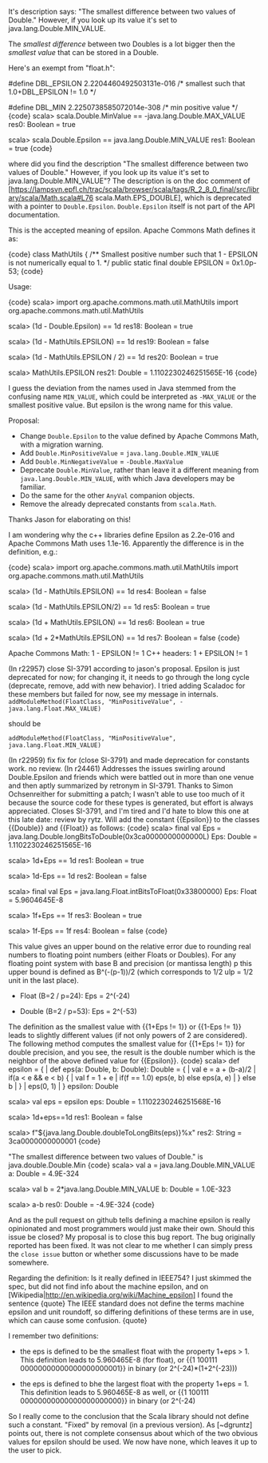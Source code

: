 It's description says: "The smallest difference between two values of Double." However, if you look up its value it's set to java.lang.Double.MIN_VALUE.

The _smallest difference_ between two Doubles is a lot bigger then the _smallest value_ that can be stored in a Double.

Here's an exempt from "float.h":

#define DBL_EPSILON     2.2204460492503131e-016 /* smallest such that 1.0+DBL_EPSILON != 1.0 */

#define DBL_MIN         2.2250738585072014e-308 /* min positive value */
{code}
scala> scala.Double.MinValue == -java.lang.Double.MAX_VALUE
res0: Boolean = true

scala> scala.Double.Epsilon == java.lang.Double.MIN_VALUE 
res1: Boolean = true
{code}

where did you find the description "The smallest difference between two values of Double." However, if you look up its value it's set to java.lang.Double.MIN_VALUE"?
The description is on the doc comment of [https://lampsvn.epfl.ch/trac/scala/browser/scala/tags/R_2_8_0_final/src/library/scala/Math.scala#L76 scala.Math.EPS_DOUBLE], which is deprecated with a pointer to `Double.Epsilon`. `Double.Epsilon` itself is not part of the API documentation.

This is the accepted meaning of epsilon. Apache Commons Math defines it as:

{code}
class MathUtils {
/** Smallest positive number such that 1 - EPSILON is not numerically equal to 1. */
    public static final double EPSILON = 0x1.0p-53;
{code}

Usage:

{code}
scala> import org.apache.commons.math.util.MathUtils
import org.apache.commons.math.util.MathUtils

scala> (1d - Double.Epsilon) == 1d
res18: Boolean = true

scala> (1d - MathUtils.EPSILON) == 1d
res19: Boolean = false

scala> (1d - MathUtils.EPSILON / 2) == 1d
res20: Boolean = true

scala>  MathUtils.EPSILON
res21: Double = 1.1102230246251565E-16
{code}

I guess the deviation from the names used in Java stemmed from the confusing name `MIN_VALUE`, which could be interpreted as `-MAX_VALUE` or the smallest positive value. But epsilon is the wrong name for this value.

Proposal:

 * Change `Double.Epsilon` to the value defined by Apache Commons Math, with a migration warning.
 * Add `Double.MinPositiveValue` = `java.lang.Double.MIN_VALUE`
 * Add `Double.MinNegativeValue` = `-Double.MaxValue`
 * Deprecate `Double.MinValue`, rather than leave it a different meaning from `java.lang.Double.MIN_VALUE`, with which Java developers may be familiar.
 * Do the same for the other `AnyVal` companion objects.
 * Remove the already deprecated constants from `scala.Math`.


Thanks Jason for elaborating on this!

I am wondering why the c++ libraries define Epsilon as 2.2e-016 and Apache Commons Math uses 1.1e-16. Apparently the difference is in the definition, e.g.:

{code}
scala> import org.apache.commons.math.util.MathUtils
import org.apache.commons.math.util.MathUtils

scala> (1d - MathUtils.EPSILON) == 1d
res4: Boolean = false

scala> (1d - MathUtils.EPSILON/2) == 1d
res5: Boolean = true

scala> (1d + MathUtils.EPSILON) == 1d
res6: Boolean = true

scala> (1d + 2*MathUtils.EPSILON) == 1d
res7: Boolean = false
{code}

Apache Commons Math: 1 - EPSILON != 1
C++ headers: 1 + EPSILON != 1

(In r22957) close SI-3791 according to jason's proposal. Epsilon is just deprecated for now; for changing it, it needs to go through the
long cycle (deprecate, remove, add with new behavior). I tried adding Scaladoc for these members but failed for now, see
my message in internals.
`addModuleMethod(FloatClass, "MinPositiveValue", -java.lang.Float.MAX_VALUE) `

should be

`addModuleMethod(FloatClass, "MinPositiveValue", java.lang.Float.MIN_VALUE)`


(In r22959) fix fix for (close SI-3791) and made deprecation for constants work. no review.
(In r24461) Addresses the issues swirling around Double.Epsilon and friends
which were battled out in more than one venue and then aptly summarized
by retronym in SI-3791.  Thanks to Simon Ochsenreither for submitting
a patch; I wasn't able to use too much of it because the source
code for these types is generated, but effort is always
appreciated.  Closes SI-3791, and I'm tired and I'd hate to blow
this one at this late date: review by rytz.
Will add the constant {{Epsilon}} to the classes {{Double}} and {{Float}} as follows:
{code}
scala> final val Eps = java.lang.Double.longBitsToDouble(0x3ca0000000000000L)
Eps: Double = 1.1102230246251565E-16

scala> 1d+Eps == 1d
res1: Boolean = true

scala> 1d-Eps == 1d
res2: Boolean = false

scala> final val Eps = java.lang.Float.intBitsToFloat(0x33800000)
Eps: Float = 5.9604645E-8

scala> 1f+Eps == 1f
res3: Boolean = true

scala> 1f-Eps == 1f
res4: Boolean = false
{code}

This value gives an upper bound on the relative error due to rounding real numbers to floating point numbers (either Floats or Doubles). For any floating point system with base B and precision (or mantissa length) p this upper bound is defined as B^(-(p-1))/2 (which corresponds to 1/2 ulp = 1/2 unit in the last place).

  - Float (B=2 / p=24): Eps = 2^(-24)

  - Double (B=2 / p=53): Eps = 2^(-53)

The definition as the smallest value with {{1+Eps != 1}} or {{1-Eps != 1}} leads to slightly different values (if not only powers of 2 are considered). The following method computes the smallest value for {{1+Eps != 1}} for double precision, and you see, the result is the double number which is the neighbor of the above defined value for {{Epsilon}}.
{code}
scala> def epsilon = {
     |   def eps(a: Double, b: Double): Double = {
     |     val e = a + (b-a)/2
     |     if(a < e && e < b) {
     |       val f = 1 + e
     |       if(f == 1.0) eps(e, b) else eps(a, e)
     |     } else b
     |   }
     |   eps(0, 1)
     | }
epsilon: Double

scala> val eps = epsilon
eps: Double = 1.1102230246251568E-16

scala> 1d+eps==1d
res1: Boolean = false

scala> f"${java.lang.Double.doubleToLongBits(eps)}%x"
res2: String = 3ca0000000000001
{code}

"The smallest difference between two values of Double." is java.double.Double.Min
{code}
scala> val a = java.lang.Double.MIN_VALUE
a: Double = 4.9E-324

scala> val b = 2*java.lang.Double.MIN_VALUE
b: Double = 1.0E-323

scala> a-b
res0: Double = -4.9E-324
{code}

And as the pull request on github tells defining a machine epsilon is really opinionated and most programmers would just make their own. Should this issue be closed?
My proposal is to close this bug report. The bug originally reported has been fixed. It was not clear to me whether I can simply press the `close issue` button or whether some discussions have to be made somewhere.

Regarding the definition: Is it really defined in IEEE754? I just skimmed the spec, but did not find info about the machine epsilon, and on [Wikipedia|http://en.wikipedia.org/wiki/Machine_epsilon] I found the sentence
{quote}
The IEEE standard does not define the terms machine epsilon and unit roundoff, so differing definitions of these terms are in use, which can cause some confusion.
{quote}


I remember two definitions:

* the eps is defined to be the smallest float with the property 1+eps > 1. This definition leads to 5.960465E-8 (for float), or {{1 100111 00000000000000000000001}} in binary (or 2^(-24)*(1+2^(-23)))

* the eps is defined to bhe the largest float with the property 1+eps = 1. This definition leads to 5.960465E-8 as well, or {{1 100111 00000000000000000000000}} in binary (or 2^(-24)


So I really come to the conclusion that the Scala library should not define such a constant.
"Fixed" by removal (in a previous version).  As [~dgruntz] points out, there is not complete consensus about which of the two obvious values for epsilon should be used.  We now have none, which leaves it up to the user to pick.

